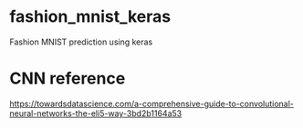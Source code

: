 # fashion_mnist_keras
Fashion MNIST prediction using keras

# CNN reference
https://towardsdatascience.com/a-comprehensive-guide-to-convolutional-neural-networks-the-eli5-way-3bd2b1164a53
